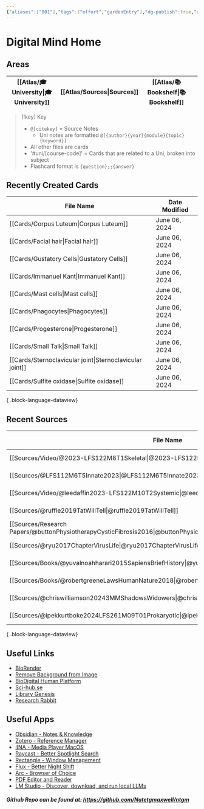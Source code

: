 ```yaml
---
{"aliases":["001"],"tags":["effort","gardenEntry"],"dg-publish":true,"dg-home":true,"permalink":"/spaces/ntm-digital-mind-site/digital-mind-home/","dgPassFrontmatter":true}
---
```


# Digital Mind Home

## Areas

| [[Atlas/🎓 University\|🎓 University]] | [[Atlas/Sources\|Sources]] | [[Atlas/📚 Bookshelf\|📚 Bookshelf]] |     |
| ----------------- | ----------- | ---------------- | --- |

> [!key] Key
> - `@[citekey]` = Source Notes
> 	- Uni notes are formatted `@[{author}{year}{module}{topic}{keyword}]`
> - All other files are cards
> - '#uni/[course-code]' = Cards that are related to a Uni, broken into subject
> - Flashcard format is `{question};;{answer}`

## Recently Created Cards
| File Name                                                   | Date Modified |
| ----------------------------------------------------------- | ------------- |
| [[Cards/Corpus Luteum\|Corpus Luteum]]                   | June 06, 2024 |
| [[Cards/Facial hair\|Facial hair]]                       | June 06, 2024 |
| [[Cards/Gustatory Cells\|Gustatory Cells]]               | June 06, 2024 |
| [[Cards/Immanuel Kant\|Immanuel Kant]]                   | June 06, 2024 |
| [[Cards/Mast cells\|Mast cells]]                         | June 06, 2024 |
| [[Cards/Phagocytes\|Phagocytes]]                         | June 06, 2024 |
| [[Cards/Progesterone\|Progesterone]]                     | June 06, 2024 |
| [[Cards/Small Talk\|Small Talk]]                         | June 06, 2024 |
| [[Cards/Sternoclavicular joint\|Sternoclavicular joint]] | June 06, 2024 |
| [[Cards/Sulfite oxidase\|Sulfite oxidase]]               | June 06, 2024 |

{ .block-language-dataview}

## Recent Sources
| File Name                                                                                                     | Date Modified | Type           |
| ------------------------------------------------------------------------------------------------------------- | ------------- | -------------- |
| [[Sources/Video/@2023-LFS122M8T1Skeletal\|@2023-LFS122M8T1Skeletal]]                                       | June 06, 2024 | \-             |
| [[Sources/@LFS112M6T5Innate2023\|@LFS112M6T5Innate2023]]                                                   | June 06, 2024 | Video          |
| [[Sources/Video/@leedaffin2023-LFS122M10T2Systemic\|@leedaffin2023-LFS122M10T2Systemic]]                   | June 06, 2024 | \-             |
| [[Sources/@ruffle2019TatWillTell\|@ruffle2019TatWillTell]]                                                 | June 06, 2024 | Research Paper |
| [[Sources/Research Papers/@buttonPhysiotherapyCysticFibrosis2016\|@buttonPhysiotherapyCysticFibrosis2016]] | May 21, 2024  | \-             |
| [[Sources/@ryu2017ChapterVirusLife\|@ryu2017ChapterVirusLife]]                                             | May 21, 2024  | \-             |
| [[Sources/Books/@yuvalnoahharari2015SapiensBriefHistory\|@yuvalnoahharari2015SapiensBriefHistory]]         | May 19, 2024  | Book           |
| [[Sources/Books/@robertgreeneLawsHumanNature2018\|@robertgreeneLawsHumanNature2018]]                       | May 19, 2024  | Book           |
| [[Sources/@chriswilliamson20243MMShadowsWidowers\|@chriswilliamson20243MMShadowsWidowers]]                 | May 18, 2024  | \-             |
| [[Sources/@ipekkurtboke2024LFS261M09T01Prokaryotic\|@ipekkurtboke2024LFS261M09T01Prokaryotic]]             | May 18, 2024  | Video          |

{ .block-language-dataview}

## Useful Links

- [BioRender](https://app.biorender.com/)
- [Remove Background from Image](https://www.remove.bg/)
- [BioDigital Human Platform](https://human.biodigital.com/explore)
- [Sci-hub.se](https://sci-hub.se/)
- [Library Genesis](https://libgen.rs/)
- [Research Rabbit](https://researchrabbitapp.com/home)

## Useful Apps

- [Obsidian - Notes & Knowledge](https://obsidian.md/)
- [Zotero - Reference Manager](https://www.zotero.org/)
- [IINA - Media Player MacOS](https://iina.io/)
- [Raycast - Better Spotlight Search](https://www.raycast.com/)
- [Rectangle - Window Management](https://rectangleapp.com/)
- [Flux - Better Night Shift](https://justgetflux.com/)
- [Arc - Browser of Choice](https://arc.net/)
- [PDF Editor and Reader](https://pdfexpert.com/)
- [LM Studio - Discover, download, and run local LLMs](https://lmstudio.ai/)

##### Github Repo can be found at: https://github.com/Natetgmaxwell/ntgm
